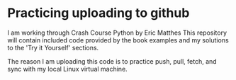 # Practicing uploading to github

I am working through Crash Course Python by Eric Matthes
This repository will contain included code provided by the book examples
and my solutions to the 'Try it Yourself' sections.


The reason I am uploading this code is to practice push, pull, fetch, and sync with my local Linux virtual machine.
